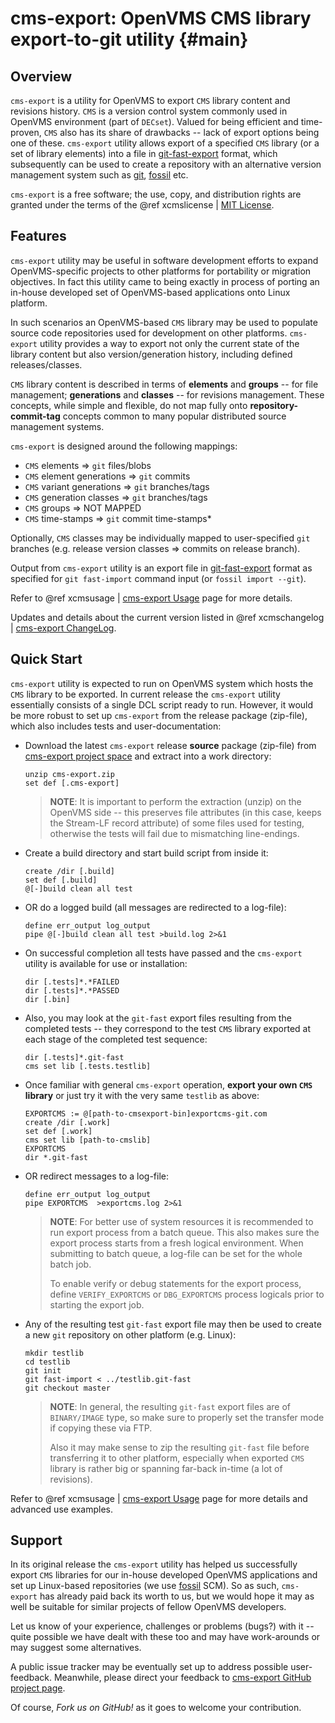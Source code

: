 
cms-export: OpenVMS CMS library export-to-git utility {#main}
=====================================================

Overview
--------

`cms-export` is a utility for OpenVMS to export `CMS` library content and revisions
history. `CMS` is a version control system commonly used in OpenVMS environment
(part of `DECset`). Valued for being efficient and time-proven, `CMS` also has its
share of drawbacks -- lack of export options being one of these. `cms-export`
utility allows export of a specified `CMS` library (or a set of library elements)
into a file in [git-fast-export][git-fast] format, which subsequently can be used
to create a repository with an alternative version management system such as
[git][git-scm], [fossil][fossil-scm] etc.

`cms-export` is a free software; the use, copy, and distribution rights are granted
under the terms of the @ref xcmslicense | [MIT License][xcmslicense].

[xcms]: https://github.com/nomadbyte/cms-export "cms-export project space"
[xcmsusage]: doc/usage.md "cms-export Usage"
[xcmslicense]: LICENSE.md "MIT License"
[xcmschangelog]: CHANGELOG.md "cms-export ChangeLog"
[git-fast]: http://git-scm.com/docs/git-fast-export "git-fast export"
[git-scm]: http://git-scm.com  "git distributed SCM"
[fossil-scm]: http://fossil-scm.org  "fossil distributed SCM"


Features
--------

`cms-export` utility may be useful in software development efforts to expand
OpenVMS-specific projects to other platforms for portability or migration
objectives. In fact this utility came to being exactly in process of porting an
in-house developed set of OpenVMS-based applications onto Linux platform.

In such scenarios an OpenVMS-based `CMS` library may be used to populate
source code repositories used for development on other platforms.
`cms-export` utility provides a way to export not only the current state of the
library content but also version/generation history, including defined
releases/classes.

`CMS` library content is described in terms of __elements__ and
__groups__ -- for file management; __generations__ and __classes__ -- for
revisions management. These concepts, while simple and flexible, do not map fully
onto __repository-commit-tag__ concepts common to many popular distributed source
management systems.

`cms-export` is designed around the following mappings:
- `CMS` elements => `git` files/blobs
- `CMS` element generations => `git` commits
- `CMS` variant generations => `git` branches/tags
- `CMS` generation classes => `git` branches/tags
- `CMS` groups => NOT MAPPED
- `CMS` time-stamps => `git` commit time-stamps*

Optionally, `CMS` classes may be individually mapped to user-specified `git`
branches (e.g. release version classes => commits on release branch).

Output from `cms-export` utility is an export file in [git-fast-export][git-fast]
format as specified for `git fast-import` command input (or `fossil import --git`).

Refer to @ref xcmsusage | [cms-export Usage][xcmsusage] page for more details.

Updates and details about the current version listed in
@ref xcmschangelog | [cms-export ChangeLog][xcmschangelog].


Quick Start
-----------

`cms-export` utility is expected to run on OpenVMS system which hosts the `CMS`
library to be exported. In current release the `cms-export` utility essentially
consists of a single DCL script ready to run. However, it would be more robust to
set up `cms-export` from the release package (zip-file), which also includes
tests and user-documentation:

- Download the latest `cms-export` release  __source__ package (zip-file) from
  [cms-export project space][xcms] and extract into a work directory:

      unzip cms-export.zip
      set def [.cms-export]

  > __NOTE__: It is important to perform the extraction (unzip) on the OpenVMS
  > side -- this preserves file attributes (in this case, keeps the Stream-LF
  > record attribute) of some files used for testing, otherwise the tests will
  > fail due to mismatching line-endings.


- Create a build directory and start build script from
  inside it:

      create /dir [.build]
      set def [.build]
      @[-]build clean all test

- OR
  do a logged build (all messages are redirected to a log-file):

      define err_output log_output
      pipe @[-]build clean all test >build.log 2>&1


- On successful completion all tests have passed and the `cms-export` utility
  is available for use or installation:

      dir [.tests]*.*FAILED
      dir [.tests]*.*PASSED
      dir [.bin]

- Also, you may look at the `git-fast` export files resulting from the completed
  tests -- they correspond to the test `CMS` library exported at each stage of the
  completed test sequence:

      dir [.tests]*.git-fast
      cms set lib [.tests.testlib]

- Once familiar with general `cms-export` operation, __export your own
  `CMS` library__ or just try it with the very same `testlib` as above:

      EXPORTCMS := @[path-to-cmsexport-bin]exportcms-git.com
      create /dir [.work]
      set def [.work]
      cms set lib [path-to-cmslib]
      EXPORTCMS
      dir *.git-fast

- OR
  redirect messages to a log-file:

      define err_output log_output
      pipe EXPORTCMS  >exportcms.log 2>&1


  > __NOTE__: For better use of system resources it is recommended to run export
  > process from a batch queue. This also makes sure the export process starts from
  > a fresh logical environment. When submitting to batch queue, a log-file can be
  > set for the whole batch job.
  >
  > To enable verify or debug statements for the export process, define
  > `VERIFY_EXPORTCMS` or `DBG_EXPORTCMS` process logicals prior to starting the
  > export job.

- Any of the resulting test `git-fast` export file may then be used to create
  a new `git` repository on other platform (e.g. Linux):

      mkdir testlib
      cd testlib
      git init
      git fast-import < ../testlib.git-fast
      git checkout master

  > __NOTE__: In general, the resulting `git-fast` export files are of `BINARY/IMAGE`
  > type, so make sure to properly set the transfer mode if copying these via FTP.
  >
  > Also it may make sense to zip the resulting `git-fast` file before
  > transferring it to other platform, especially when exported `CMS` library is
  > rather big or spanning far-back in-time (a lot of revisions).

Refer to @ref xcmsusage | [cms-export Usage][xcmsusage] page for more details
and advanced use examples.


Support
-------

In its original release the `cms-export` utility has helped us successfully export
`CMS` libraries for our in-house developed OpenVMS applications and set up
Linux-based repositories (we use [fossil][fossil-scm] SCM). So as such,
`cms-export` has already paid back its worth to us, but we would hope it may as
well be suitable for similar projects of fellow OpenVMS developers.

Let us know of your experience, challenges or problems (bugs?) with it -- quite
possible we have dealt with these too and may have work-arounds or may suggest
some alternatives.

A public issue tracker may be eventually set up to address possible user-feedback.
Meanwhile, please direct your feedback to [cms-export GitHub project page][xcms].

Of course, _Fork us on GitHub!_ as it goes to welcome your contribution.

